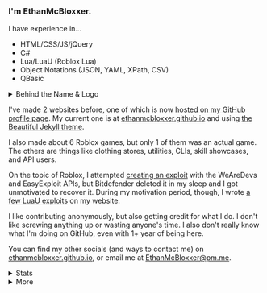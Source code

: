 ### I'm EthanMcBloxxer.
I have experience in...
* HTML/CSS/JS/jQuery
* C#
* Lua/LuaU (Roblox Lua)
* Object Notations (JSON, YAML, XPath, CSV)
* QBasic

<details>
  <summary>Behind the Name & Logo</summary>
  Updated on February 2nd, 2021 (EthanMcBloxxer & Neon Smile)

  ### The Name
  I heard that "Bloxxer" was actually a term for "Killer" on Roblox (online gaming platform). After I learned you could use their FMOD (Unity-like) editor to create games with Lua, I decided to base my name off of it. Even better, there were exploits out there that helped me learn C# and want to learn C++. That's a pretty decent turning point from when I first started learning QBasic and HTML. What would I base my name off of there? EthanQB? Basiq? What would that even mean?

  ### The Logo
  My friends continuously tell me that this is a bad logo, but I don't really think I could make anything better (or at least don't have ideas for anything better). It takes inspiration from the Awesome Face meme.

  <hr/>
</details>

I've made 2 websites before, one of which is now [hosted on my GitHub profile page](https://ethanmcbloxxer.github.io/ethansware/index.html). My current one is at [ethanmcbloxxer.github.io](https://ethanmcbloxxer.github.io/) and using [the Beautiful Jekyll theme](https://github.com/daattali/beautiful-jekyll).

I also made about 6 Roblox games, but only 1 of them was an actual game. The others are things like clothing stores, utilities, CLIs, skill showcases, and API users.

On the topic of Roblox, I attempted [creating an exploit](https://github.com/EthanMcBloxxer/BloxsploitWF) with the WeAreDevs and EasyExploit APIs, but Bitdefender deleted it in my sleep and I got unmotivated to recover it. During my motivation period, though, I wrote [a few LuaU exploits](https://ethanmcbloxxer.github.io/pastebin#roexploits) on my website.

I like contributing anonymously, but also getting credit for what I do. I don't like screwing anything up or wasting anyone's time. I also don't really know what I'm doing on GitHub, even with 1+ year of being here.

You can find my other socials (and ways to contact me) on [ethanmcbloxxer.github.io](https://ethanmcbloxxer.github.io/), or email me at <EthanMcBloxxer@pm.me>.

<details>
  <summary>Stats</summary>



  ![views count](https://api.ghprofile.me/view?username=EthanMcBloxxer) ![GitHub followers](https://img.shields.io/github/followers/EthanMcBloxxer?label=Follow&style=for-the-badge) ![GitHub User's stars](https://img.shields.io/github/stars/EthanMcBloxxer?label=Repo%20Stars&style=for-the-badge) [![Twitter Follow](https://img.shields.io/twitter/follow/EthanMcBloxxer?style=for-the-badge)](https://twitter.com/EthanMcBloxxer) [![Reddit User Karma](https://img.shields.io/reddit/user-karma/combined/EthanMcBloxxer?label=Reddit%20Karma&style=for-the-badge)](https://www.reddit.com/user/EthanMcBloxxer/)

  [![Keybase BTC](https://img.shields.io/keybase/btc/EthanMcBloxxer?color=f6921a&style=for-the-badge)](https://keybase.io/ethanmcbloxxer)  
  [![Keybase PGP](https://img.shields.io/keybase/pgp/EthanMcBloxxer?style=for-the-badge)](https://keybase.io/ethanmcbloxxer)  
  [![Keybase XLM](https://img.shields.io/keybase/xlm/EthanMcBloxxer?style=for-the-badge)](https://keybase.io/ethanmcbloxxer)  
  [![Keybase ZEC](https://img.shields.io/keybase/zec/EthanMcBloxxer?color=4094cc&style=for-the-badge)](https://keybase.io/ethanmcbloxxer)

  ![Compatibility: Club Penguin](https://forthebadge.com/images/badges/compatibility-club-penguin.svg)
  ![Powered By: ENERGY DRINKS](https://forthebadge.com/images/badges/powered-by-energy-drinks.svg)
  ![Designed in: MS PAINT](https://forthebadge.com/images/badges/designed-in-ms-paint.svg)
</details>

<details>
  <summary>More</summary>
  <div align="center"><img src="https://github.com/EthanMcBloxxer/EthanMcBloxxer/raw/main/info.svg?sanitize=true"></div>
</details>
